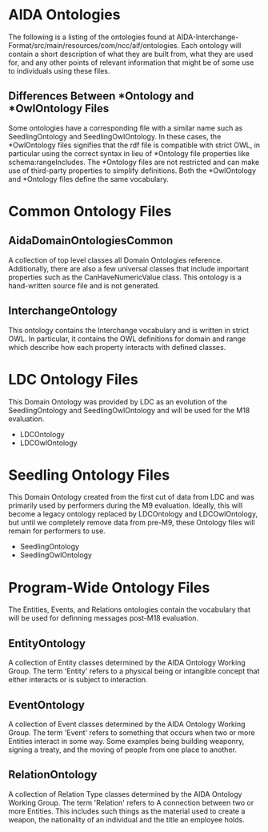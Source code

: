 # AIDA Ontologies

The following is a listing of the ontologies found at AIDA-Interchange-Format/src/main/resources/com/ncc/aif/ontologies.
Each ontology will contain a short description of what they are built from, what they are used for,
and any other points of relevant information that might be of some use to individuals using these files.

## Differences Between *Ontology and *OwlOntology Files

Some ontologies have a corresponding file with a similar name such as SeedlingOntology and SeedlingOwlOntology. In these
cases, the *OwlOntology files signifies that the rdf file is compatible with strict OWL, in particular using the correct syntax
in lieu of *Ontology file properties like schema:rangeIncludes. The *Ontology files are not restricted and can make use of third-party properties to simplify definitions.
Both the *OwlOntology and *Ontology files define the same vocabulary.

# Common Ontology Files

## AidaDomainOntologiesCommon

A collection of top level classes all Domain Ontologies reference.  Additionally, there are
also a few universal classes that include important properties such as the CanHaveNumericValue class.  This ontology is
a hand-written source file and is not generated.

## InterchangeOntology

This ontology contains the Interchange vocabulary and is written in strict OWL. In particular, it contains
the OWL definitions for domain and range which describe how each property interacts with defined classes.

# LDC Ontology Files

This Domain Ontology was provided by LDC as an evolution of the SeedlingOntology and SeedlingOwlOntology and will be used for the M18 evaluation.

- LDCOntology
- LDCOwlOntology

# Seedling Ontology Files

This Domain Ontology created from the first cut of data from LDC and was primarily used by performers during the M9 evaluation.
Ideally, this will become a legacy ontology replaced by LDCOntology and LDCOwlOntology, but until we completely remove data from pre-M9, these
Ontology files will remain for performers to use.

- SeedlingOntology
- SeedlingOwlOntology

# Program-Wide Ontology Files

The Entities, Events, and Relations ontologies contain the vocabulary that will be used for definning messages post-M18 evaluation.

## EntityOntology

A collection of Entity classes determined by the AIDA Ontology Working Group. The term 'Entity' refers to
a physical being or intangible concept that either interacts or is subject to interaction.

## EventOntology

A collection of Event classes determined by the AIDA Ontology Working Group. The term 'Event' refers to
something that occurs when two or more Entities interact in some way.  Some examples being building weaponry, signing a
treaty, and the moving of people from one place to another.

## RelationOntology

A collection of Relation Type classes determined by the AIDA Ontology Working Group. The term 'Relation' refers to
A connection between two or more Entities. This includes such things as the material used to create
a weapon, the nationality of an individual and the title an employee holds.

